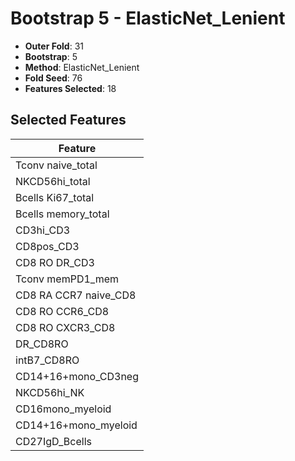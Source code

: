 # Bootstrap 5 - ElasticNet_Lenient

- **Outer Fold**: 31
- **Bootstrap**: 5
- **Method**: ElasticNet_Lenient
- **Fold Seed**: 76
- **Features Selected**: 18

## Selected Features

| Feature |
|---------|
| Tconv naive_total |
| NKCD56hi_total |
| Bcells Ki67_total |
| Bcells memory_total |
| CD3hi_CD3 |
| CD8pos_CD3 |
| CD8 RO DR_CD3 |
| Tconv memPD1_mem |
| CD8 RA CCR7 naive_CD8 |
| CD8 RO CCR6_CD8 |
| CD8 RO CXCR3_CD8 |
| DR_CD8RO |
| intB7_CD8RO |
| CD14+16+mono_CD3neg |
| NKCD56hi_NK |
| CD16mono_myeloid |
| CD14+16+mono_myeloid |
| CD27IgD_Bcells |

